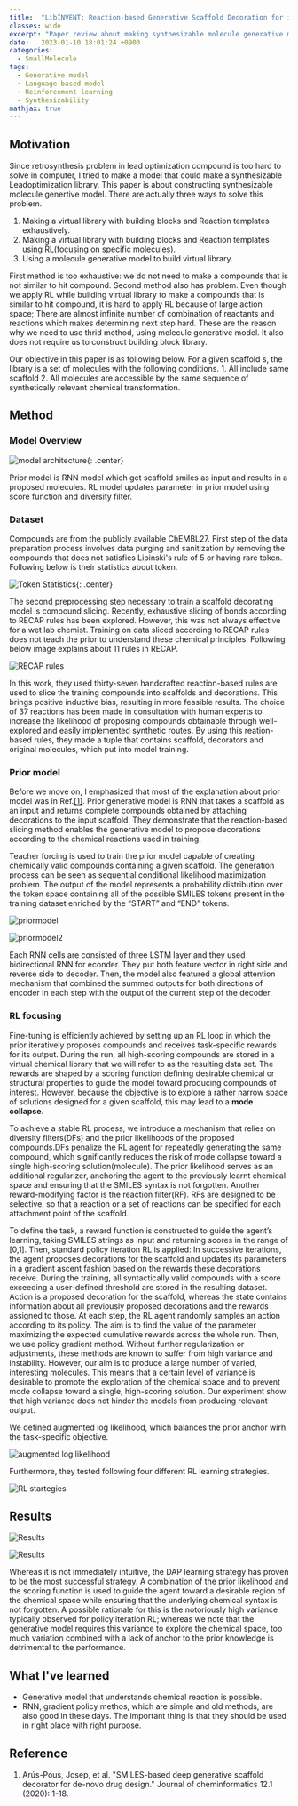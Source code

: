```yaml
---
title:  "LibINVENT: Reaction-based Generative Scaffold Decoration for in Silico Library Desgin(2021)"
classes: wide
excerpt: "Paper review about making synthesizable molecule generative model"
date:   2023-01-10 18:01:24 +0900
categories: 
  - SmallMolecule
tags:
  - Generative model
  - Language based model
  - Reinforcement learning
  - Synthesizability
mathjax: true
---
```


## Motivation

Since retrosynthesis problem in lead optimization compound is too hard to solve in computer, I tried to make a model that could make a synthesizable Leadoptimization library. This paper is about constructing synthesizable molecule genertive model. There are actually three ways to solve this problem.

1. Making a virtual library with building blocks and Reaction templates exhaustively.
2. Making a virtual library with building blocks and Reaction templates using RL(focusing on specific molecules).
3. Using a molecule generative model to build virtual library.

First method is too exhaustive: we do not need to make a compounds that is not similar to hit compound. Second method also has problem. Even though we apply RL while building virtual library to make a compounds that is similar to hit compound, it is hard to apply RL because of large action space; There are almost infinite number of combination of reactants and reactions which makes determining next step hard. These are the reason why we need to use thrid method, using molecule generative model. It also does not require us to construct building block library. 

Our objective in this paper is as following below. For a given scaffold s, the library is a set of molecules with the following conditions. 1. All include same scaffold 2. All molecules are accessible by the same sequence of synthetically relevant chemical transformation. 

## Method

### Model Overview

![model architecture](https://jasonkim8652.github.io/assets/images/Libinvent_1.jpg){: .center}

Prior model is RNN model which get scaffold smiles as input and results in a proposed molecules. RL model updates parameter in prior model using score function and diversity filter. 

### Dataset

Compounds are from the publicly available ChEMBL27. First step of the data preparation process involves data purging and sanitization by removing the compounds that does not satisfies Lipinski's rule of 5 or having rare token. Following below is their statistics about token. 

![Token Statistics](https://jasonkim8652.github.io/assets/images/Libinvent_2.png){: .center}

The second preprocessing step necessary to train a scaffold decorating model is compound slicing. Recently, exhaustive slicing of bonds according to RECAP rules has been explored. However, this was not always effective for a wet lab chemist. Training on data sliced according to RECAP rules does not teach the prior to understand these chemical principles. Following below image explains about 11 rules in RECAP.

![RECAP rules](https://jasonkim8652.github.io/assets/images/Libinvent_3.png)

In this work, they used thirty-seven handcrafted reaction-based rules are used to slice the training compounds into scaffolds and decorations. This brings positive inductive bias,  resulting in more feasible results. The choice of 37 reactions has been made in consultation with human experts to increase the likelihood of proposing compounds obtainable through well-explored and easily implemented synthetic routes. By using this reation-based rules, they made a tuple that contains scaffold, decorators and original molecules, which put into model training. 

### Prior model

Before we move on, I emphasized that most of the explanation about prior model was in Ref.[[1]](https://jcheminf.biomedcentral.com/articles/10.1186/s13321-020-00441-8). Prior generative model is RNN that takes a scaffold as an input and returns complete compounds obtained by attaching decorations to the input scaffold. They demonstrate that the reaction-based slicing method enables the generative model to propose decorations according to the chemical reactions used in training. 

Teacher forcing is used to train the prior model capable of creating chemically valid compounds containing a given scaffold. The generation process can be seen as sequential conditional likelihood maximization problem. The output of the model represents a probability distribution over the token space containing all of the possible SMILES tokens present in the training dataset enriched by the “START” and “END” tokens.

![priormodel](https://jasonkim8652.github.io/assets/images/Libinvent_4.jpg)

![priormodel2](https://jasonkim8652.github.io/assets/images/Libinvent_5.jpg)

Each RNN cells are consisted of three LSTM layer and they used bidirectional RNN for econder. They put both feature vector in right side and reverse side to decoder. Then, the model also featured a global attention mechanism that combined the summed outputs for both directions of encoder in each step with the output of the current step of the decoder. 

### RL focusing

Fine-tuning is efficiently achieved by setting up an RL loop in which the prior iteratively proposes compounds and receives task-specific rewards for its output. During the run, all high-scoring compounds are stored in a virtual chemical library that we will refer to as the resulting data set. The rewards are shaped by a scoring function defining desirable chemical or structural properties to guide the model toward producing compounds of interest. However, because the objective is to explore a rather narrow space of solutions designed for a given scaffold, this may lead to a **mode collapse**. 

To achieve a stable RL process, we introduce a mechanism that relies on diversity filters(DFs) and the prior likelihoods of the proposed compounds.DFs penalize the RL agent for repeatedly generating the same compound, which significantly reduces the risk of mode collapse toward a single high-scoring solution(molecule). The prior likelihood serves as an additional regularizer, anchoring the agent to the previously learnt chemical space and ensuring that the SMILES syntax is not forgotten. Another reward-modifying factor is the reaction filter(RF). RFs are designed to be selective, so that a reaction or a set of reactions can be specified for each attachment point of the scaffold.

To define the task, a reward function is constructed to guide the agent’s learning, taking SMILES strings as input and returning scores in the range of [0,1]. Then, standard policy iteration RL is applied: In successive iterations, the agent proposes decorations for the scaffold and updates its parameters in a gradient ascent fashion based on the rewards these decorations receive. During the training, all syntactically valid compounds with a score exceeding a user-defined threshold are stored in the resulting dataset. Action is a proposed decoration for the scaffold, whereas the state contains information about all previously proposed decorations and the rewards assigned to those. At each step, the RL agent randomly samples an action according to its policy. The aim is to find the value of the parameter maximizing the expected cumulative rewards across the whole run. Then, we use policy gradient method. Without further regularization or adjustments, these methods are known to suffer from high variance and instability. However, our aim is to produce a large number of varied, interesting molecules. This means that a certain level of variance is desirable to promote the exploration of the chemical space and to prevent mode collapse toward a single, high-scoring solution. Our experiment show that high variance does not hinder the models from producing relevant output. 

We defined augmented log likelihood, which balances the prior anchor wirh the task-specific objective. 

![augmented log likelihood](https://jasonkim8652.github.io/assets/images/Libinvent_6.png)

Furthermore, they tested following four different RL learning strategies.

![RL startegies](https://jasonkim8652.github.io/assets/images/Libinvent_7.png)

## Results

![Results](https://jasonkim8652.github.io/assets/images/Libinvent_8.jpg)

![Results](https://jasonkim8652.github.io/assets/images/Libinvent_9.jpg)

Whereas it is not immediately intuitive, the DAP learning strategy has proven to be the most successful strategy. A combination of the prior likelihood and the scoring function is used to guide the agent toward a desirable region of the chemical space while ensuring that the underlying chemical syntax is not forgotten. A possible rationale for this is the notoriously high variance typically observed for policy iteration RL; whereas we note that the generative model requires this variance to explore the chemical space, too much variation combined with a lack of anchor to the prior knowledge is detrimental to the performance. 

## What I've learned

* Generative model that understands chemical reaction is possible.
* RNN, gradient policy methos, which are simple and old methods, are also good in these days. The important thing is that they should be used in right place with right purpose. 





## Reference

1. Arús-Pous, Josep, et al. "SMILES-based deep generative scaffold decorator for de-novo drug design." Journal of cheminformatics 12.1 (2020): 1-18.